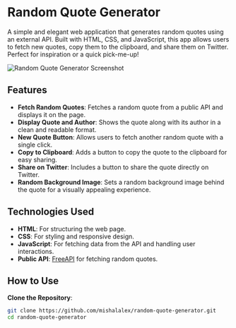 # Random Quote Generator

A simple and elegant web application that generates random quotes using an external API. Built with HTML, CSS, and JavaScript, this app allows users to fetch new quotes, copy them to the clipboard, and share them on Twitter. Perfect for inspiration or a quick pick-me-up!

![Random Quote Generator Screenshot](https://github.com/user-attachments/assets/d568bb8e-a901-4f03-9dfe-e9b8bdbd82b6)

## Features

- **Fetch Random Quotes**: Fetches a random quote from a public API and displays it on the page.
- **Display Quote and Author**: Shows the quote along with its author in a clean and readable format.
- **New Quote Button**: Allows users to fetch another random quote with a single click.
- **Copy to Clipboard**: Adds a button to copy the quote to the clipboard for easy sharing.
- **Share on Twitter**: Includes a button to share the quote directly on Twitter.
- **Random Background Image**: Sets a random background image behind the quote for a visually appealing experience.

## Technologies Used

- **HTML**: For structuring the web page.
- **CSS**: For styling and responsive design.
- **JavaScript**: For fetching data from the API and handling user interactions.
- **Public API**: [FreeAPI](https://api.freeapi.app/api/v1/public/quotes/quote/random) for fetching random quotes.

## How to Use

  **Clone the Repository**:
   ```bash
   git clone https://github.com/mishalalex/random-quote-generator.git
   cd random-quote-generator

